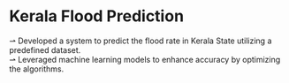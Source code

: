 # Kerala Flood Prediction
⇀ Developed a system to predict the flood rate in Kerala State utilizing a
predefined dataset.<br>
⇀ Leveraged machine learning models to enhance accuracy by optimizing
the algorithms.
